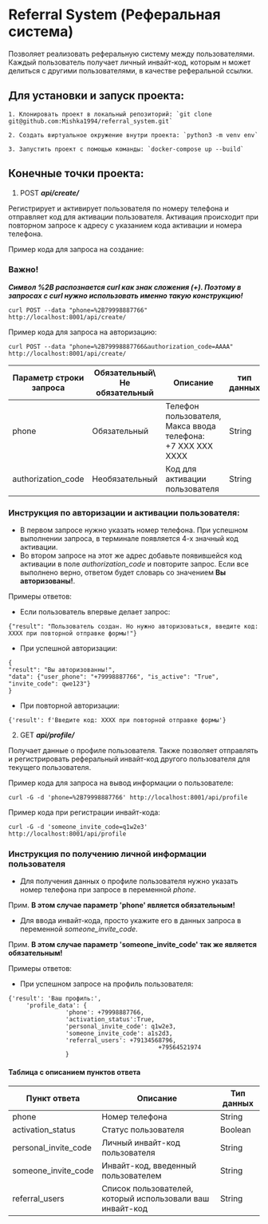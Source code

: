 # Referral System (Реферальная система)

Позволяет реализовать реферальную систему между пользователями. Каждый пользователь получает личный инвайт-код,
которым н может делиться с другими пользователями, в качестве реферальной ссылки.

## Для установки и запуск проекта:

    1. Клонировать проект в локальный репозиторий: `git clone git@github.com:Mishka1994/referral_system.git`
    
    2. Создать виртуальное окружение внутри проекта: `python3 -m venv env`

    3. Запустить проект с помощью команды: `docker-compose up --build`

## Конечные точки проекта:

1. POST ***api/create/***

Регистрирует и активирует пользователя по номеру телефона и отправляет код для активации пользователя.
Активация происходит при повторном запросе к адресу с указанием кода активации и номера телефона.

Пример кода для запроса на создание:

### Важно!

___Символ %2B распознается curl как знак сложения (+). Поэтому в запросах с curl нужно использовать именно такую
конструкцию!___

`curl POST --data "phone=%2B79998887766" http://localhost:8001/api/create/`

Пример кода для запроса на авторизацию:

`curl POST --data "phone=%2B79998887766&authorization_code=AAAA" http://localhost:8001/api/create/`

| Параметр строки запроса | Обязательный\ Не обязательный | Описание                                                              | тип данных |
|-------------------------|-------------------------------|-----------------------------------------------------------------------|------------|
| phone                   | Обязательный                  | Телефон пользователя, <br/> Макса ввода телефона:<br/>+7 ХХХ ХХХ ХХХХ | String     |
| authorization_code      | Необязательный                | Код для активации пользователя                                        | String     |

### Инструкция по авторизации и активации пользователя:

- В первом запросе нужно указать номер телефона. При успешном выполнении запроса, в терминале появляется 4-х значный
  код активации.
- Во втором запросе на этот же адрес добавьте появившейся код активации в поле *authorization_code* и повторите запрос.
  Если все выполнено верно, ответом будет словарь со значением **Вы авторизованы!**.

Примеры ответов:

- Если пользователь впервые делает запрос:

```
{"result": "Пользователь создан. Но нужно авторизоваться, введите код: ХХХХ при повторной отправке формы!"}
```

- При успешной авторизации:

```
{
"result": "Вы авторизованны!",
"data": {"user_phone": "+79998887766", "is_active": "True", "invite_code": qwe123"}
}
```

- При повторной авторизации:

```
{'result': f'Введите код: ХХХХ при повторной отправке формы'}
```

2. GET ***api/profile/***

Получает данные о профиле пользователя. Также позволяет отправлять и регистрировать реферальный инвайт-код
другого пользователя для текущего пользователя.

Пример кода для запроса на вывод информации о пользователе:

`curl -G -d 'phone=%2B79998887766' http://localhost:8001/api/profile`

Пример кода при регистрации инвайт-кода:

`curl -G -d 'someone_invite_code=q1w2e3' http://localhost:8001/api/profile`

### Инструкция по получению личной информации пользователя

- Для получения данных о профиле пользователя нужно указать номер телефона при запросе в переменной _phone_.

Прим. __В этом случае параметр 'phone' является обязательным!__

- Для ввода инвайт-кода, просто укажите его в данных запроса в переменной _someone_invite_code_.

Прим. __В этом случае параметр 'someone_invite_code' так же является обязательным!__

Примеры ответов:

- При успешном запросе на профиль пользователя:

```
{'result': 'Ваш профиль:',
     'profile_data': {
                'phone': +79998887766,
                'activation_status':True,
                'personal_invite_code': q1w2e3,
                'someone_invite_code': a1s2d3,
                'referral_users': +79134568796,
                                          +79564521974                 
                }
```

#### Таблица с описанием пунктов ответа

| Пункт ответа         | Описание                                                  | Тип данных |
|----------------------|-----------------------------------------------------------|------------|
| phone                | Номер телефона                                            | String     |
| activation_status    | Статус пользователя                                       | Boolean    |
| personal_invite_code | Личный инвайт-код пользователя                            | String     |
| someone_invite_code  | Инвайт-код, введенный пользователем                       | String     |
| referral_users       | Список пользователей, который использовали ваш инвайт-код | String     |
